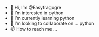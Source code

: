 - 👋 Hi, I’m @Easyfragogre
- 👀 I’m interested in python
- 🌱 I’m currently learning python
- 💞️ I’m looking to collaborate on ... python
- 📫 How to reach me ...

<!---
Easyfragogre/Easyfragogre is a ✨ special ✨ repository because its `README.md` (this file) appears on your GitHub profile.
You can click the Preview link to take a look at your changes.
--->
